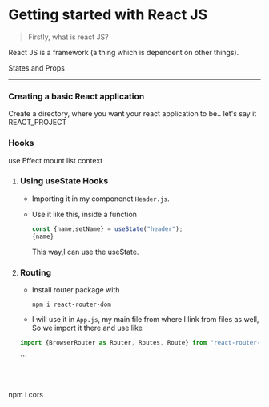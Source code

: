 # Getting started with React JS

> Firstly, what is react JS?

React JS is a framework (a thing which is dependent on other things). 

States and Props

---

### Creating a basic React application


Create a directory, where you want your react application to be.. let's say it  REACT_PROJECT


### Hooks

use Effect mount
list context


1. ### Using useState Hooks

    - Importing it in my componenet `Header.js`.

    - Use it like this, inside a function
        ```jsx
        const {name,setName} = useState("header");
        {name}
        ```
        This way,I can use the useState.



2. ### Routing

    - Install router package with
        ```
        npm i react-router-dom
        ```
    - I will use it in `App.js`, my main file from where I link from files as well, So we import it there and use like

    ```jsx
    import {BrowserRouter as Router, Routes, Route} from "react-router-dom";

    ```
    <Router>
        <Routes>
          <Route />
        </Routes>
      </Router>
    ```


    ```



npm i cors